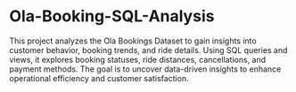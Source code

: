 # Ola-Booking-SQL-Analysis
This project analyzes the Ola Bookings Dataset to gain insights into customer behavior, booking trends, and ride details. Using SQL queries and views, it explores booking statuses, ride distances, cancellations, and payment methods. The goal is to uncover data-driven insights to enhance operational efficiency and customer satisfaction.
